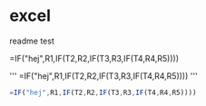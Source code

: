 # excel
readme test

=IF("hej",R1,IF(T2,R2,IF(T3,R3,IF(T4,R4,R5))))

'''
=IF("hej",R1,IF(T2,R2,IF(T3,R3,IF(T4,R4,R5))))
'''

```javascript
=IF("hej",R1,IF(T2,R2,IF(T3,R3,IF(T4,R4,R5))))
```
